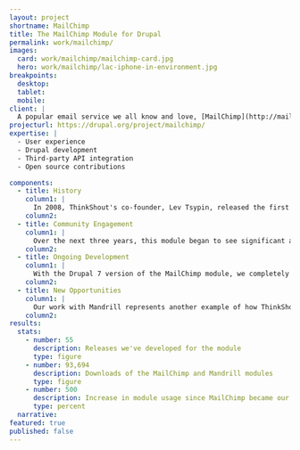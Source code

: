 ```yaml
---
layout: project
shortname: MailChimp
title: The MailChimp Module for Drupal
permalink: work/mailchimp/
images:
  card: work/mailchimp/mailchimp-card.jpg
  hero: work/mailchimp/lac-iphone-in-environment.jpg
breakpoints:
  desktop: 
  tablet: 
  mobile: 
client: |
  A popular email service we all know and love, [MailChimp](http://mailchimp.com/) provides users with fresh, responsive tools for creating eye-catching email campaigns. We are always excited to integrate Drupal with other great tools, so we were thrilled to take on the development of a robust MailChimp integration module.
projecturl: https://drupal.org/project/mailchimp/
expertise: |
  - User experience
  - Drupal development
  - Third-party API integration
  - Open source contributions

components:
  - title: History
    column1: |
      In 2008, ThinkShout's co-founder, Lev Tsypin, released the first version of the MailChimp module for Drupal 5. He'd been working on a side project and needed newsletter integration. MailChimp was a natural choice, given the strength of its APIs (i.e, the programming interface for pushing and pulling data to and from the service).
    column2:
  - title: Community Engagement
    column1: |
      Over the next three years, this module began to see significant adoption. When the number of Drupal websites using the module hit 3,000, Lev reached out to MailChimp to see if they were interested in sponsoring its ongoing development. MailChimp readily agreed, beginning a partnership that helped us increase adoption of the module to over 14,000 websites. In addition to providing new features, we support the module’s user base by responding to tickets in the module’s issue queue, as well as by providing online documentation.
    column2:
  - title: Ongoing Development
    column1: |
      With the Drupal 7 version of the MailChimp module, we completely revamped the user interface and configuration management features to make the module easier to use for nontechnical site builders. In spring 2012, our work with MailChimp hit a major milestone with our release of the Mandrill module. [Mandrill](http://mandrill.com/) is MailChimp’s transactional email service. It is similar to Amazon’s SES mail service, though it has some key benefits over SES – namely, it is easier to configure and provides access to mail delivery and click-through statistics by way of its API.
    column2:
  - title: New Opportunities
    column1: |
      Our work with Mandrill represents another example of how ThinkShout is a leader in Drupal application development and third-party integrations. We are now leveraging the Mandrill module with [RedHen CRM](http://redhencrm.com/) – our native CRM product built with Drupal – to provide our clients with advanced bulk email tools within their Drupal sites. We enjoy pushing the envelope of Drupal as an “application development framework” rather than simply a “content management system.” We see Drupal as “glue” for various web services.
    column2:
results:
  stats:
    - number: 55
      description: Releases we've developed for the module
      type: figure
    - number: 93,694
      description: Downloads of the MailChimp and Mandrill modules
      type: figure
    - number: 500
      description: Increase in module usage since MailChimp became our client
      type: percent
  narrative:
featured: true
published: false
---
```



